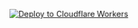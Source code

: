 [![Deploy to Cloudflare Workers](https://deploy.workers.cloudflare.com/button)](https://deploy.workers.cloudflare.com/?url=https://github.com/win877969/vless)
